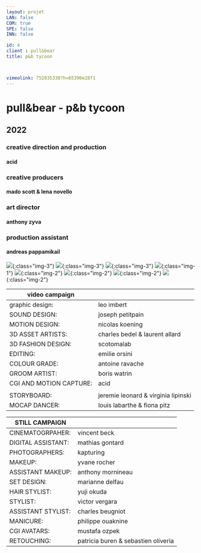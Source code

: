 ```yaml
---
layout: projet
LAN: false  
COM: true
SPE: false
INN: false

id: 4
client : pull&bear
title: p&b tycoon



vimeolink: 752035338?h=65390e28f1
---
```


# pull&bear - p&b tycoon 

## 2022
### creative direction and production 
#### acid
### creative producers 
#### mado scott & lena novello 
### art director 
#### anthony zyva
### production assistant 
#### andreas pappamikail

![](/assets/projets/01_LOLILOP_BIS_03_MAJ.png){:class="img-3"}
![](/assets/projets/01_LOLILOP_BIS_02_MAJ.png){:class="img-3"}
![](/assets/projets/LL1.png){:class="img-3"}
![](/assets/projets/PIONS_05.jpg){:class="img-1"}
![](/assets/projets/TYCOON_03_MAJ_03.png){:class="img-2"}
![](/assets/projets/RC1.png){:class="img-2"}
![](/assets/projets/IMG_4130.png){:class="img-2"}
![](/assets/projets/IMG_4111.png){:class="img-2"}

|video campaign | |
|-------|--------|
|graphic design: | leo imbert |
|SOUND DESIGN: | joseph petitpain | 
|MOTION DESIGN: | nicolas koening |
|3D ASSET ARTISTS: | charles bedel & laurent allard |
|3D FASHION DESIGN: |scotomalab |
|EDITING: | emilie orsini|
|COLOUR GRADE: |antoine ravache |
|GROOM ARTIST: | boris watrin |
|CGI AND MOTION CAPTURE: | acid | 
|||
|STORYBOARD: | jeremie leonard & virginia lipinski |
|MOCAP DANCER: | louis labarthe & fiona pitz |

|STILL CAMPAIGN | |
|-------|--------|
|CINEMATOGRPAHER: |vincent beck| 
|DIGITAL ASSISTANT: |mathias gontard|
|PHOTOGRAPHERS: |kapturing|
|MAKEUP: |yvane rocher|
|ASSISTANT MAKEUP: |anthony mornineau|
|SET DESIGN: |marianne delfau|
|HAIR STYLIST: |yuji okuda|
|STYLIST: |victor vergara|
|ASSISTANT STYLIST: |charles beugniot | 
|MANICURE: |philippe ouaknine |
|CGI AVATARS: |mustafa ozpek |
|RETOUCHING: |patricia buren & sebastien oliveria |